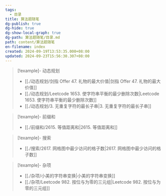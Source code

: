 ```yaml
---
tags:
  - 目录
title: 算法题随笔
dg-publish: true
dg-hide: true
dg-show-local-graph: true
dg-path: 算法题随笔/目录.md
path: content/算法题随笔
en-filename: index
created: 2024-09-19T13:53:35.000+08:00
updated: 2024-09-23T15:56:30.307+08:00
---
```


> [!example]- 动态规划
>  - [[./动态规划/剑指 Offer 47. 礼物的最大价值|剑指 Offer 47. 礼物的最大价值]]
> - [[./动态规划/Leetcode 1653. 使字符串平衡的最少删除次数|Leetcode 1653. 使字符串平衡的最少删除次数]]
> - [[./动态规划/3. 无重复字符的最长子串|3. 无重复字符的最长子串]]
> 

> [!example]- 前缀和
>  - [[./前缀和/2615. 等值距离和|2615. 等值距离和]]
> 

> [!example]- 搜索
>  - [[./搜索/2617. 网格图中最少访问的格子数|2617. 网格图中最少访问的格子数]]
> 

> [!example]- 杂项
>  - [[./杂项/小美的字符串变换|小美的字符串变换]]
> - [[./杂项/Leetcode 982. 按位与为零的三元组|Leetcode 982. 按位与为零的三元组]]
> 

